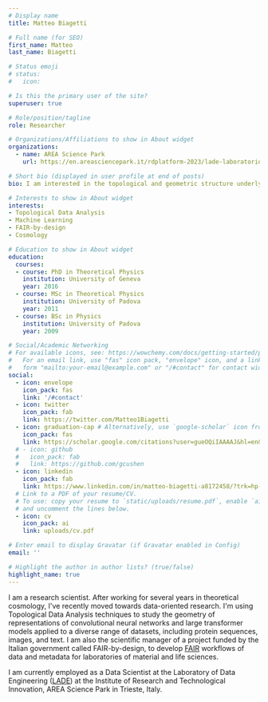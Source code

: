 ```yaml
---
# Display name
title: Matteo Biagetti

# Full name (for SEO)
first_name: Matteo
last_name: Biagetti

# Status emoji
# status:
#   icon: 

# Is this the primary user of the site?
superuser: true

# Role/position/tagline
role: Researcher

# Organizations/Affiliations to show in About widget
organizations:
  - name: AREA Science Park
    url: https://en.areasciencepark.it/rdplatform-2023/lade-laboratorio-di-data-engeneering/

# Short bio (displayed in user profile at end of posts)
bio: I am interested in the topological and geometric structure underlying high dimensional data from various datasets, ranging from cosmological datasets, to representations in neural network layers.

# Interests to show in About widget
interests:
- Topological Data Analysis
- Machine Learning
- FAIR-by-design
- Cosmology

# Education to show in About widget
education:
  courses:
  - course: PhD in Theoretical Physics
    institution: University of Geneva
    year: 2016
  - course: MSc in Theoretical Physics
    institution: University of Padova
    year: 2011
  - course: BSc in Physics
    institution: University of Padova
    year: 2009

# Social/Academic Networking
# For available icons, see: https://wowchemy.com/docs/getting-started/page-builder/#icons
#   For an email link, use "fas" icon pack, "envelope" icon, and a link in the
#   form "mailto:your-email@example.com" or "/#contact" for contact widget.
social:
  - icon: envelope
    icon_pack: fas
    link: '/#contact'
  - icon: twitter
    icon_pack: fab
    link: https://twitter.com/Matteo1Biagetti
  - icon: graduation-cap # Alternatively, use `google-scholar` icon from `ai` icon pack
    icon_pack: fas
    link: https://scholar.google.com/citations?user=gueOQiIAAAAJ&hl=en&oi=ao
  # - icon: github
  #   icon_pack: fab
  #   link: https://github.com/gcushen
  - icon: linkedin
    icon_pack: fab
    link: https://www.linkedin.com/in/matteo-biagetti-a8172458/?trk=hp-identity-name
  # Link to a PDF of your resume/CV.
  # To use: copy your resume to `static/uploads/resume.pdf`, enable `ai` icons in `params.yaml`,
  # and uncomment the lines below.
  - icon: cv
    icon_pack: ai
    link: uploads/cv.pdf

# Enter email to display Gravatar (if Gravatar enabled in Config)
email: ''

# Highlight the author in author lists? (true/false)
highlight_name: true
---
```


I am a research scientist. After working for several years in theoretical cosmology, I've recently moved towards data-oriented research. I'm using Topological Data Analysis techniques to study the geometry of representations of convolutional neural networks and large transformer models applied to a diverse range of datasets, including protein sequences, images, and text. I am also the scientific manager of a project funded by the Italian government called FAIR-by-design, to develop [FAIR](https://www.go-fair.org/fair-principles/) workflows of data and metadata for laboratories of material and life sciences.

I am currently employed as a Data Scientist at the Laboratory of Data Engineering ([LADE](https://en.areasciencepark.it/rdplatform-2023/lade-laboratorio-di-data-engeneering/)) at the Institute of Research and Technological Innovation, AREA Science Park in Trieste, Italy.
